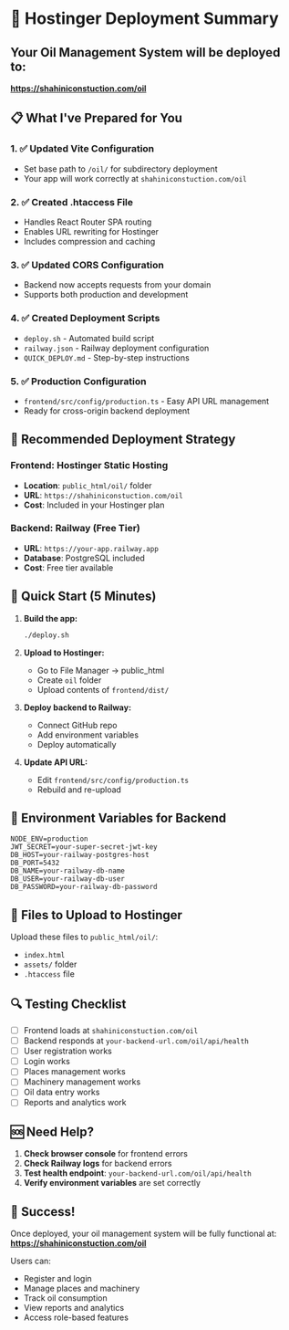 # 🚀 Hostinger Deployment Summary

## Your Oil Management System will be deployed to:
**https://shahiniconstuction.com/oil**

## 📋 What I've Prepared for You

### 1. ✅ Updated Vite Configuration
- Set base path to `/oil/` for subdirectory deployment
- Your app will work correctly at `shahiniconstuction.com/oil`

### 2. ✅ Created .htaccess File
- Handles React Router SPA routing
- Enables URL rewriting for Hostinger
- Includes compression and caching

### 3. ✅ Updated CORS Configuration
- Backend now accepts requests from your domain
- Supports both production and development

### 4. ✅ Created Deployment Scripts
- `deploy.sh` - Automated build script
- `railway.json` - Railway deployment configuration
- `QUICK_DEPLOY.md` - Step-by-step instructions

### 5. ✅ Production Configuration
- `frontend/src/config/production.ts` - Easy API URL management
- Ready for cross-origin backend deployment

## 🎯 Recommended Deployment Strategy

### Frontend: Hostinger Static Hosting
- **Location**: `public_html/oil/` folder
- **URL**: `https://shahiniconstuction.com/oil`
- **Cost**: Included in your Hostinger plan

### Backend: Railway (Free Tier)
- **URL**: `https://your-app.railway.app`
- **Database**: PostgreSQL included
- **Cost**: Free tier available

## 🚀 Quick Start (5 Minutes)

1. **Build the app:**
   ```bash
   ./deploy.sh
   ```

2. **Upload to Hostinger:**
   - Go to File Manager → public_html
   - Create `oil` folder
   - Upload contents of `frontend/dist/`

3. **Deploy backend to Railway:**
   - Connect GitHub repo
   - Add environment variables
   - Deploy automatically

4. **Update API URL:**
   - Edit `frontend/src/config/production.ts`
   - Rebuild and re-upload

## 🔧 Environment Variables for Backend

```env
NODE_ENV=production
JWT_SECRET=your-super-secret-jwt-key
DB_HOST=your-railway-postgres-host
DB_PORT=5432
DB_NAME=your-railway-db-name
DB_USER=your-railway-db-user
DB_PASSWORD=your-railway-db-password
```

## 📁 Files to Upload to Hostinger

Upload these files to `public_html/oil/`:
- `index.html`
- `assets/` folder
- `.htaccess` file

## 🔍 Testing Checklist

- [ ] Frontend loads at `shahiniconstuction.com/oil`
- [ ] Backend responds at `your-backend-url.com/oil/api/health`
- [ ] User registration works
- [ ] Login works
- [ ] Places management works
- [ ] Machinery management works
- [ ] Oil data entry works
- [ ] Reports and analytics work

## 🆘 Need Help?

1. **Check browser console** for frontend errors
2. **Check Railway logs** for backend errors
3. **Test health endpoint**: `your-backend-url.com/oil/api/health`
4. **Verify environment variables** are set correctly

## 🎉 Success!

Once deployed, your oil management system will be fully functional at:
**https://shahiniconstuction.com/oil**

Users can:
- Register and login
- Manage places and machinery
- Track oil consumption
- View reports and analytics
- Access role-based features 